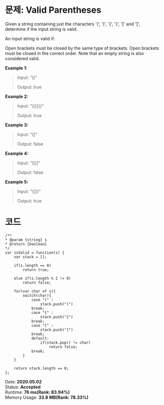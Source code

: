 # 문제: Valid Parentheses

Given a string containing just the characters '(', ')', '{', '}', '[' and ']', determine if the input string is valid.

An input string is valid if:

Open brackets must be closed by the same type of brackets.
Open brackets must be closed in the correct order.
Note that an empty string is also considered valid.


**Example 1:**
>Input: "()"
>
>Output: true


**Example 2:**
>Input: "()[]{}"
>
>Output: true


**Example 3:**
>Input: "(]"
>
>Output: false


**Example 4:**
>Input: "([)]"
>
>Output: false


**Example 5:**
>Input: "{[]}"
>
>Output: true




# 코드

    /**
    * @param {string} s 
    * @return {boolean}
    */
    var isValid = function(s) {
        var stack = [];
        
        if(s.length == 0)
            return true;
        
        else if(s.length % 2 != 0)
            return false;
        
        for(var char of s){        
            switch(char){
                case "(" :
                    stack.push(")")
                break;
                case "{" :
                    stack.push("}")
                break;
                case "[" :
                    stack.push("]")
                break;
                default:
                    if(stack.pop() != char)
                        return false;
                break;
            }
        }
        
        return stack.length == 0;
    };

Date: **2020.05.02**    
Status: **Accepted**  
Runtime: **76 ms(Rank: 83.94%)**  
Memory Usage: **33.8 MB(Rank: 78.33%)** 




